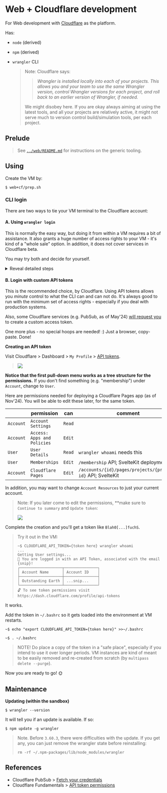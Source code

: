 # Web + Cloudflare development

For Web development with [Cloudflare](https://www.cloudflare.com/developer-platform/) as the platform.
   
Has:

- `node` (derived)
- `npm` (derived)

- `wrangler` CLI

	>Note: Cloudflare says:
	>
	>>*Wrangler is installed locally into each of your projects. This allows you and your team to use the same Wrangler version, control Wrangler versions for each project, and roll back to an earlier version of Wrangler, if needed.*
	>
	> We might disobey here. If you are okay always aiming at using the latest tools, and all your projects
	> are relatively active, it might not serve much to version control build/simulation tools, per each project.

<!-- #whisper
	Also note: 
	
	- `wrangler` (globally installed) is 3x faster than `npx wrangler`, for each command.

	Installing *anything* with lots of small files in a mapped Multipass folder is slow. The author is not sure whether this is due to that - or something else.
	<!_-- evidence:
   ```
    $ time wrangler whoami
    ...
    real	0m3.018s
    user	0m0.966s
    sys	0m0.660s
    ```

    ```
    $ time npx wrangler whoami
    ...
    real	0m11.340s
    user	0m1.896s
    sys	0m1.429s
    ```
-->

## Prelude

>See [`../web/README.md`](../web/README.md) for instructions on the generic tooling.

## Using

Create the VM by:

```
$ web+cf/prep.sh
```

### CLI login

There are two ways to tie your VM terminal to the Cloudflare account:

#### A. Using `wrangler login`

This is normally the easy way, but doing it from within a VM requires a bit of assistance. It also grants a huge number of access rights to your VM - it's kind of a "whole sale" option. In addition, it does not cover services in Cloudflare beta.

You may try both and decide for yourself.

<details><summary>Reveal detailed steps</summary>
>
>To do the login dance, the port `8976` of the VM must be visible in your *host* as `localhost:8976` (so that a browser will reach it, after authentication).
>
>Run this:
>
>```
>$ web+cf/sh/login-fwd.sh
>...
>```
>
>The script sets up a port forward and instructs you to run the command `wrangler login browser=false` in the VM shell, while that port forward is active.
>
>Open the provided URL and Cloudflare lists the permissions you are about to give the VM:
>
>>![](.images/login-props.png)
>
>Once the VM states that login has succeeded, let the host script run to completion. It will remove the port forwarding.
</details>


#### B. Login with custom API tokens

This is the recommended choice, by Cloudflare. Using API tokens allows you *minute* control to what the CLI can and can not do. It's always good to run with the minimum set of access rights - especially if you deal with production systems.

Also, some Cloudflare services (e.g. PubSub, as of May'24) [will request you](https://developers.cloudflare.com/pub-sub/guide/#3-fetch-your-credentials) to create a custom access token.

One more plus - no special hoops are needed! :) Just a browser, copy-paste. Done!

**Creating an API token**

Visit Cloudflare > Dashboard > `My Profile` > [API tokens](https://dash.cloudflare.com/profile/api-tokens).

>![](.images/custom-api-token.png)         

**Notice that the first pull-down menu works as a tree structure for the permissions.** If you don't find something (e.g. "membership") under `Account`, change to `User`.

Here are permissions needed for deploying a Cloudflare Pages app (as of Nov'24). You will be able to edit these later, for the same token.

|           | permission                  | can    | comment                                                     |
|-----------|-----------------------------|--------|-------------------------------------------------------------|
| `Account` | `Account Settings`          | `Read` |                                                             |
| `Account` | `Access: Apps and Policies` | `Edit` |                                                             |
| `User`    | `User Details`              | `Read` | `wrangler whoami` needs this                                |
| `User`    | `Memberships`               | `Edit` | `/membership` API; SvelteKit deployment                     |
| `Account` | `Cloudflare Pages`          | `Edit` | `/accounts/{id}/pages/projects/{project-id}` API; SvelteKit |

<!--
|...|	do not be afraid to add more lines, above
-->

In addition, you may want to change `Account Resources` to just your current account.

>Note: 
>If you later come to edit the permissions, **make sure to `Continue to summary` and `Update token`:
>
> ![](.images/update-token.png) 

Complete the creation and you'll get a token like `Blah0[...]fuchS`.

>Try it out in the VM:
>
>```
>~$ CLOUDFLARE_API_TOKEN={token here} wrangler whoami
>...
>Getting User settings...
>👋 You are logged in with an API Token, associated with the email {snip}!
>┌───────────────────┬───────────────┐
>│ Account Name      │ Account ID    │
>├───────────────────┼───────────────┤
>│ Outstanding Earth │ ...snip...    │
>└───────────────────┴───────────────┘
>🔓 To see token permissions visit https://dash.cloudflare.com/profile/api-tokens
>```

It works.

Add the token in `~/.bashrc` so it gets loaded into the environment at VM restarts.

```
~$ echo "export CLOUDFLARE_API_TOKEN={token here}" >>~/.bashrc 
```

```
~$ . ~/.bashrc
```

>NOTE! Do place a copy of the token in a "safe place", especially if you intend to use it over longer periods. VM instances are kind of meant to be easily removed and re-created from scratch (by `multipass delete --purge`).

Now you are ready to go! 🌞

## Maintenance

**Updating (within the sandbox)**

```
$ wrangler --version
```

It will tell you if an update is available. If so:

```
$ npm update -g wrangler
```

>Note. Before `3.60.3`, there were difficulties with the update. If you get any, you can just remove the wrangler state before reinstalling:
>
>```
>rm -rf ~/.npm-packages/lib/node_modules/wrangler
>```

<!--
3.60.3 -> 3.61.0		went fine
3.61.0 -> 3.62.0		went fine
-->

## References

- Cloudflare PubSub > [Fetch your credentials](https://developers.cloudflare.com/pub-sub/guide/#3-fetch-your-credentials)
- Cloudflare Fundamentals > [API token permissions](https://developers.cloudflare.com/fundamentals/api/reference/permissions/)
